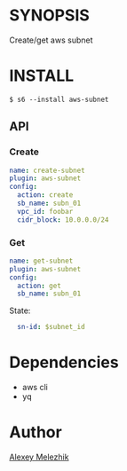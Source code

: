 # SYNOPSIS

Create/get aws subnet

# INSTALL

    $ s6 --install aws-subnet

## API

### Create

```yaml
name: create-subnet
plugin: aws-subnet
config:
  action: create
  sb_name: subn_01
  vpc_id: foobar
  cidr_block: 10.0.0.0/24
```

### Get

```yaml
name: get-subnet
plugin: aws-subnet
config:
  action: get
  sb_name: subn_01
```

State:

```yaml
  sn-id: $subnet_id

```

# Dependencies

* aws cli
* yq

# Author

[Alexey Melezhik](mailto:melezhik@gmail.com)

